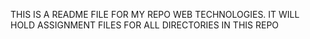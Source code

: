 THIS IS A README FILE FOR MY REPO WEB TECHNOLOGIES. IT WILL HOLD
ASSIGNMENT FILES FOR ALL DIRECTORIES IN THIS REPO

